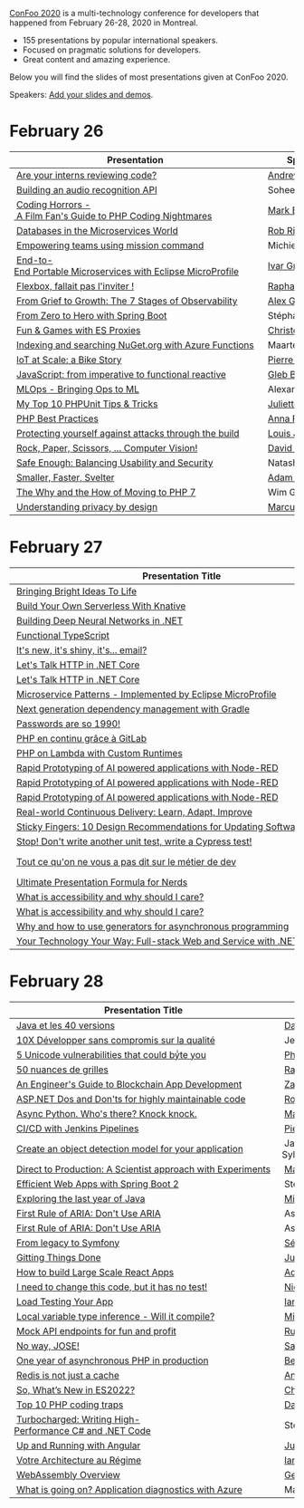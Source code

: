 [ConFoo 2020](https://www.confoo.ca/en/yul2020) is a multi-technology conference for developers that happened from February 26-28, 2020 in Montreal.

- 155 presentations by popular international speakers.
- Focused on pragmatic solutions for developers.
- Great content and amazing experience.

Below you will find the slides of most presentations given at ConFoo 2020.

Speakers: [Add your slides and demos](CONTRIBUTING.md).


# February 26

| Presentation | Speaker Name  | Content |
|--------------|---------------|---------|
| [Are your interns reviewing code?](https://confoo.ca/en/yul2020/session/are-your-interns-reviewing-code) | [Andrew Lavers](https://www.twitter.com/alavers) | [Slides](https://www.slideshare.net/AndrewLavers/are-your-interns-reviewing-code-andrew-lavers-confoo-montreal-2020) |
| [Building an audio recognition API](https://confoo.ca/en/yul2020/session/building-an-audio-recognition-api) | Soheel Chughtai | [Slides](2020-02-26/building_an_audio_recognition_api-soheel_chughtai.pdf) |
| [Coding Horrors - A Film Fan's Guide to PHP Coding Nightmares](https://confoo.ca/en/yul2020/session/coding-horrors-a-film-fan-s-guide-to-php-coding-nightmares) | [Mark Baker](https://twitter.com/Mark_Baker) | [Slides](https://www.slideshare.net/MarkBakerUK/coding-horrors-101930192) / [PDF](2020-02-26/CodingHorror.pdf) |
| [Databases in the Microservices World](https://confoo.ca/en/yul2020/session/databases-in-the-micro-services-world) | [Rob Richardson](https://twitter.com/rob_rich) | [Slides](https://robrich.org/slides/databases-in-the-microservices-world)
| [Empowering teams using mission command](https://confoo.ca/en/yul2020/session/empowering-teams-using-mission-command) | Michiel Rook | [Slides](2020-02-26/empowering_teams_using_mission_command-michiel_rook.pdf) |
| [End-to-End Portable Microservices with Eclipse MicroProfile](https://confoo.ca/en/yul2020/session/end-to-end-portable-microservices) | [Ivar Grimstad](https://twitter.com/ivar_grimstad) | [Slides](2020-02-26/End_to_end_Microservices-Ivar_Grimstad.pdf) / [Code](https://github.com/ivargrimstad/dukes-local-greeting) |
| [Flexbox, fallait pas l'inviter !](https://confoo.ca/fr/yul2020/session/flexbox-fallait-pas-l-inviter) | [Raphaël Goetter](https://www.twitter.com/goetter) | [Slides](https://github.com/confooca/yul2020-slides/blob/master/2020-02-26/flexbox_fallait_pas_l-inviter-raphael_goetter.pdf) |
| [From Grief to Growth: The 7 Stages of Observability](https://confoo.ca/en/yul2020/session/from-grief-to-growth-the-7-stages-of-observability) | [Alex Gervais](https://twitter.com/alex_gervais) | [Slides](2020-02-26/from_grief_to_growth_the_7_stages_of_observability-alex_gervais.pdf) |
| [From Zero to Hero with Spring Boot](https://confoo.ca/en/yul2020/session/from-zero-to-hero-with-spring-boot) | Stéphane Nicoll | [Code](https://github.com/snicoll/spring-boot-intro-conference)
| [Fun & Games with ES Proxies](https://confoo.ca/en/yul2020/session/fun-games-with-es-proxies) | [Christophe Porteneuve](https://www.twitter.com/porteneuve) | [Slides](https://bit.ly/confoo-es-proxies) |
| [Indexing and searching NuGet.org with Azure Functions](https://confoo.ca/en/yul2020/session/indexing-and-searching-nuget-org-with-azure-functions) | Maarten Balliauw | [Slides](2020-02-26/indexing_and_searching_nugetorg_with_azure_functions_and_search-maarten-balliauw.pdf) |
| [IoT at Scale: a Bike Story](https://confoo.ca/en/yul2020/session/iot-at-scale-a-bike-story) | [Pierre-Luc Maheu](https://www.twitter.com/plmaheu) | [Slides](2020-02-26\iot_scale_bike-plmaheu.pdf) |
| [JavaScript: from imperative to functional reactive](https://confoo.ca/en/yul2020/session/javascript-from-imperative-to-functional-reactive) | [Gleb Bahmutov](https://glebbahmutov.com/) | [Slides](https://slides.com/bahmutov/js-from-imperative-to-frp) |
| [MLOps - Bringing Ops to ML](https://confoo.ca/en/yul2020/session/mlops-bringing-the-ops-to-machine-learning) | Alexander Slotte | [Slides](2020-02-26/MLOps%20-%20Bringing%20Ops%20to%20ML.pdf) |
| [My Top 10 PHPUnit Tips & Tricks](https://confoo.ca/en/yul2020/session/my-top-10-phpunit-tips-tricks) | [Juliette Reinders Folmer](https://confoo.ca/en/speaker/juliette-reinders-folmer) | [Slides](https://speakerdeck.com/jrf/my-top-10-phpunit-tips-and-tricks) / [Code](https://github.com/jrfnl/top-10-phpunit-tips-tricks-demo) |
| [PHP Best Practices](https://confoo.ca/en/yul2020/session/php-best-practices) | [Anna Filina](https://www.twitter.com/afilina) | [Slides](https://speakerdeck.com/afilina/php-best-practices) / [PDF](2020-02-26/php_best_practices-anna_filina.pdf) |
| [Protecting yourself against attacks through the build](https://confoo.ca/en/yul2020/session/protecting-yourself-against-attacks-through-the-build) | [Louis Jacomet](https://jacomet.dev/) | [Slides](2020-02-26/protecting_your_organization_against_attacks_via_the_build-louis_jacomet.pdf)
| [Rock, Paper, Scissors, … Computer Vision!](https://confoo.ca/en/yul2020/session/rock-paper-scissors-computer-vision) | [David Delabassee](https://delabassee.com) | [Slides](2020-02-26/ComputerVision_RPS_Delabassee.pdf) |
| [Safe Enough: Balancing Usability and Security](https://confoo.ca/en/yul2020/session/safe-enough-balancing-security-and-usability)| Natasha Eibich |[Slides](2020-02-26/safe_enough_balancing_usability_and_security-natasha_eibich.pdf) |
| [Smaller, Faster, Svelter](https://confoo.ca/en/yul2020/session/smaller-faster-svelter-a-tiny-cost-for-small-enhancements) | [Adam L Barrett](https://www.twitter.com/adamlbarrett) | [Slides](https://slides.com/bigab/smaller-faster-svelter) |
| [The Why and the How of Moving to PHP 7](https://confoo.ca/en/yul2020/session/the-why-and-the-how-of-moving-to-7-x) | Wim Godden | [Slides](2020-02-26/The-why-and-how-of-moving-to-PHP-7_Wim-Godden.pdf) |
| [Understanding privacy by design](https://confoo.ca/en/yul2020/session/introducing-privacy-by-design) | [Marcus Bointon](https://www.twitter.com/SynchroM) | [Slides](https://speakerdeck.com/synchro/understanding-privacy-by-design-confoo-2020) |


# February 27

| Presentation Title | Speaker Name  | Content |
|--------------------|---------------|---------|
| [Bringing Bright Ideas To Life](https://confoo.ca/en/yul2020/session/bringing-bright-ideas-to-life) | Wim Godden | [Slides](2020-02-27/Bringing-bright-ideas-to-life_Wim-Godden.pdf) |
| [Build Your Own Serverless With Knative](https://confoo.ca/en/yul2020/session/build-your-own-serverless-with-knative) | [Alex Gervais](https://twitter.com/alex_gervais) | [Slides](2020-02-27/build_your_own_serverless_with_knative-alex_gervais.pdf) |
| [Building Deep Neural Networks in .NET](https://confoo.ca/en/yul2020/session/building-deep-neural-networks-in-net) | Alexander Slotte | [Slides](2020-02-27/building_deep_neural_networks_in_dotnet-Alexander_Slotte.pdf) |
| [Functional TypeScript](https://confoo.ca/en/yul2020/session/functional-typescript) | [Zac Delventhal](https://twitter.com/delventhalz) | [Slides](https://docs.google.com/presentation/d/1Vu789n9lCW06DProhAud0vdqCJbaS-W1TjTjaMuvnDg) / [Repo](https://github.com/delventhalz/functional-typescript) |
| [It's new, it's shiny, it's... email?](https://confoo.ca/en/yul2020/session/it-s-new-it-s-shiny-it-s-email) | [Marcus Bointon](https://www.twitter.com/SynchroM) | [Slides](https://speakerdeck.com/synchro/its-new-its-shiny-its-dot-dot-dot-email) |
| [Let's Talk HTTP in .NET Core](https://confoo.ca/en/yul2020/session/let-s-talk-http-in-net-core) | Steve Gordon | [Slides](2020-02-27/lets_talk_http_in_dotnetcore-steve-gordon.pdf) / [Resources](https://www.stevejgordon.co.uk/speaking/lets-talk-http-in-dotnet-core) |
| [Let's Talk HTTP in .NET Core](https://confoo.ca/en/yul2020/session/let-s-talk-http-in-net-core) | Steve Gordon | [Slides](2020-02-27/lets_talk_http_in_dotnetcore-steve-gordon.pdf) / [Resources](https://www.stevejgordon.co.uk/speaking/lets-talk-http-in-dotnet-core) |
| [Microservice Patterns - Implemented by Eclipse MicroProfile](https://confoo.ca/en/yul2020/session/microservice-patterns-implemented-by-eclipse-microprofile) | [Ivar Grimstad](https://twitter.com/ivar_grimstad) | [Slides](2020-02-26/MicroservicePatterns_implemented_by_MicroProfile-Ivar_Grimstad.pdf) / [Code](https://github.com/ivargrimstad) |
| [Next generation dependency management with Gradle](https://confoo.ca/en/yul2020/session/next-generation-dependency-management-with-gradle) | [Louis Jacomet](https://jacomet.dev/) | [Slides](https://jacomet.dev/gradle-6-dm-confoo/#/) / [Demo](https://github.com/ljacomet/gradle-6-dm-confoo/tree/master/demos/dm-gradle-6) |
| [Passwords are so 1990!](https://confoo.ca/en/yul2020/session/passwords-are-so-1990) | [Sam Bellen](https://github.com/sambego) | [Slides](https://1990.sambego.tech) |
| [PHP en continu grâce à GitLab](https://confoo.ca/en/yul2020/session/php-en-continu-grace-a-gitlab) | [Sébastien Ballangé](https://twitter.com/sballange) | [Slides](https://bit.ly/confoo-gitlab-php) / [PDF](2020-02-27/php_en_continu_grace_a_gitlab-sebastien_ballange.pdf) |
| [PHP on Lambda with Custom Runtimes](https://confoo.ca/en/yul2020/session/php-on-lambda-with-custom-runtimes) | [Ian Littman](https://twitter.com/iansltx) | [Slides](https://ian.im/lambfoo20) / [PDF](2020-02-27/lambda_on_php_with_custom_runtimes-ian_littman.pdf) / [Code](https://github.com/iansltx/spongebot) |
| [Rapid Prototyping of AI powered applications with Node-RED](https://confoo.ca/en/yul2020/session/rapid-prototyping-of-ai-powered-applications-with-node-red) | Soheel Chughtai | [Slides](2020-02-27/rapid-prototyping-of-ai-powered-applications-with-node-red_soheel_chughtai.pdf) |
| [Rapid Prototyping of AI powered applications with Node-RED](https://confoo.ca/en/yul2020/session/rapid-prototyping-of-ai-powered-applications-with-node-red) | Soheel Chughtai | [Slides](2020-02-27/rapid-prototyping-of-ai-powered-applications-with-node-red_soheel_chughtai.pdf) |
| [Rapid Prototyping of AI powered applications with Node-RED](https://confoo.ca/en/yul2020/session/rapid-prototyping-of-ai-powered-applications-with-node-red) | Soheel Chughtai | [Slides](2020-02-27/rapid-prototyping-of-ai-powered-applications-with-node-red_soheel_chughtai.pdf) |
| [Real-world Continuous Delivery: Learn, Adapt, Improve](https://confoo.ca/en/yul2020/session/real-world-continuous-delivery-learn-adapt-improve) | Michiel Rook | [Slides](2020-02-27/real_world_cd-michiel_rook.pdf) |
| [Sticky Fingers: 10 Design Recommendations for Updating Software Interfaces](https://confoo.ca/en/yul2020/session/sticky-fingers-10-design-principles-for-updating-software)| Natasha Eibich | [Slides](2020-02-26/sticky-fingers-10-design-principles-for-software-interface-updates_natasha-eibich.pdf) |
| [Stop! Don't write another unit test, write a Cypress test!](https://confoo.ca/en/yul2020/session/stop-don-t-write-another-unit-test-write-a-cypress-test) | [Gleb Bahmutov](https://glebbahmutov.com/) | [Slides](https://slides.com/bahmutov/write-a-cypress-test) |
| [Tout ce qu'on ne vous a pas dit sur le métier de dev](https://confoo.ca/en/yul2020/session/tout-ce-qu-on-ne-vous-a-pas-dit-sur-le-metier-de-dev) | [Marc-Antoine Aubé](https://twitter.com/maaube) | [Slides](2020-02-27/tout_ce_qu_on_ne_vous_a_pas_dit_sur_le_metier_de_dev-marc-antoine-aube.pdf) |
| [Ultimate Presentation Formula for Nerds](https://confoo.ca/en/yul2020/session/ultimate-presentation-formula-for-nerds) | [Justin James](https://letyournerdbeheard.com) | [Slides](https://github.com/confooca/yul2020-slides/blob/master/2020-02-27/Ultimate%20Presentation%20Formula%20for%20Nerds%20-%20ConFoo%202020.pdf) |
| [What is accessibility and why should I care?](https://confoo.ca/en/yul2020/session/what-is-accessibility-why-does-it-matter) | Ashleigh Lodge | [Slides](2020-02-27/what_is_accessibility_and_why_does_it_matter-ashleigh-lodge.pdf) |
| [What is accessibility and why should I care?](https://confoo.ca/en/yul2020/session/what-is-accessibility-why-does-it-matter) | Ashleigh Lodge | [Slides](2020-02-27/what_is_accessibility_and_why_does_it_matter-ashleigh-lodge.pdf) |
| [Why and how to use generators for asynchronous programming](https://confoo.ca/fr/yul2020/session/why-and-how-to-use-generators-for-asynchronous-programming) | [Benoit Viguier](https://twitter.com/b_viguier) | [Slides](http://b-viguier.github.io/downloads/talks/ConFoo2020-AsyncGenerators.pdf) |
| [Your Technology Your Way: Full-stack Web and Service with .NET and Node](https://confoo.ca/en/yul2020/session/your-technology-your-way-full-stack-web-with-net-and-node) | [Rob Richardson](https://twitter.com/rob_rich) | [Slides](https://robrich.org/slides/your-technology-your-way/#/) / [Code](https://github.com/robrich/your-technology-your-way) |

# February 28

| Presentation Title | Speaker Name  | Content |
|--------------------|---------------|---------|
| [Java et les 40 versions](https://confoo.ca/en/yul2020/session/java-et-les-40-versions) | [David Delabassee](https://delabassee.com) | [Slides](2020-02-28/Java_40_Versions_Delabassee.pdf) |
| [10X Développer sans compromis sur la qualité](https://confoo.ca/en/yul2020/session/aa-x-developper-sans-compromis-sur-la-qualite) | Jean-Michel Gingras | [Slides](2020-02-28/10X_Developper_sans_compromis_sur_la_qualite-Jean-Michel_Gingras.pdf) |
| [5 Unicode vulnerabilities that could byͥte you](https://confoo.ca/en/yul2020/session/5-unicode-vulnerabilities-that-could-byte-you) | [Philippe Arteau](https://confoo.ca/en/speaker/philippe-arteau) | [Slides](https://gosecure.github.io/presentations/2020_02_28_confoo/unicode_vulnerabilities_that_could_bite_you.pdf) |
| [50 nuances de grilles](https://confoo.ca/fr/yul2020/session/cinquante-nuances-de-grilles) | [Raphaël Goetter](https://www.twitter.com/goetter) | [Slides](https://github.com/confooca/yul2020-slides/blob/master/2020-02-28/50_nuances_de_grilles-raphael_goetter.pdf) |
| [An Engineer's Guide to Blockchain App Development](https://confoo.ca/en/yul2020/session/an-engineer-s-guide-to-blockchain-app-development) | [Zac Delventhal](https://twitter.com/delventhalz) | [Slides](https://docs.google.com/presentation/d/1Wq71_7Nw0W2CcXK_Nq4mruSwtEHLwU3i8XJ3x4ASzAA) / [Repo](https://github.com/delventhalz/pirate-talk) |
| [ASP.NET Dos and Don'ts for highly maintainable code](https://confoo.ca/en/yul2020/session/asp-net-dos-and-don-ts-for-highly-maintainable-code-1) | [Rob Richardson](https://twitter.com/rob_rich) | [Code](https://github.com/robrich/aspnet-dos-and-donts-for-highly-maintainable-code) |
| [Async Python. Who's there? Knock knock.](https://confoo.ca/en/yul2020/session/async-python-who-s-there-knock-knock) | [Marc-Antoine Aubé](https://twitter.com/maaube) | [Slides](2020-02-27/async_python-marc-antoine-aube.pdf) / [Code](https://github.com/marcaube/confoo2020-asyncio) |
| [CI/CD with Jenkins Pipelines](https://confoo.ca/en/yul2020/session/ci-cd-with-jenkins-pipelines) | [Pierre-Luc Maheu](https://www.twitter.com/plmaheu) | [Slides](2020-02-28\ci_cd_jenkins_pipeline-plmaheu.pdf) |
| [Create an object detection model for your application](https://confoo.ca/en/yul2020/session/create-an-object-detection-model-for-your-application) | Jacques-Sylvain Lecointre | [Slides](2020-02-28/create_object_detection_model_for_your_application-js_lecointre.pdf) |
| [Direct to Production: A Scientist approach with Experiments](https://confoo.ca/en/yul2020/session/direct-to-production-a-scientist-approach-with-experiments) | [Mark Baker](https://twitter.com/Mark_Baker) | [Slides](https://www.slideshare.net/MarkBakerUK/deploying-straight-to-production-229326317)/[PDF](2020-02-28/Deploy%20to%20Production%20-%20Scientist%20with%20Experiments.pdf) |
| [Efficient Web Apps with Spring Boot 2](https://confoo.ca/en/yul2020/session/efficient-web-apps-with-spring-boot-2) | Stéphane Nicoll | [Code](https://github.com/snicoll/initializr-stats)
| [Exploring the last year of Java](https://confoo.ca/en/yul2020/session/exploring-the-last-year-of-java) | [Miro Cupak](https://mirocupak.com/) | [Slides](2020-02-28/exploring_the_last_year_of_java-miro_cupak.pdf) / [Code](https://gist.github.com/mcupak/9a5cc7a98d13586f347b9b0190e6fed4) |
| [First Rule of ARIA: Don't Use ARIA](https://confoo.ca/en/yul2020/session/first-rule-of-aria-don-t-use-aria) | Ashleigh Lodge | [Slides](2020-02-28/first_rule_of_aria_dont_use_aria-ashleigh-lodge.pdf) |
| [First Rule of ARIA: Don't Use ARIA](https://confoo.ca/en/yul2020/session/first-rule-of-aria-don-t-use-aria) | Ashleigh Lodge | [Slides](2020-02-28/first_rule_of_aria_dont_use_aria-ashleigh-lodge.pdf) |
| [From legacy to Symfony](https://confoo.ca/en/yul2020/session/from-legacy-to-symfony) | [Sébastien Ballangé](https://twitter.com/sballange) | [Slides](http://bit.ly/confoo-legacy2symfony) / [PDF](2020-02-28/from_legacy_to_symfony-sebastien_ballange.pdf) |
| [Gitting Things Done](https://confoo.ca/en/yul2020/session/gitting-things-done) | [Juliette Reinders Folmer](https://confoo.ca/en/speaker/juliette-reinders-folmer) | [Slides](https://speakerdeck.com/jrf/gitting-things-done) |
| [How to build Large Scale React Apps](https://confoo.ca/en/yul2020/session/how-to-build-large-scale-react-apps) | [Adam L Barrett](https://www.twitter.com/adamlbarrett) | [Slides](https://slides.com/bigab/how-to-build-large-scale-react-apps) |
| [I need to change this code, but it has no test!](https://confoo.ca/en/yul2020/session/i-need-to-change-this-code-but-it-has-no-test) | [Nicolas Carlo](https://twitter.com/nicoespeon) | [Slides, tools & resources](https://understandlegacycode.com/approval-tests) |
| [Load Testing Your App](https://confoo.ca/en/yul2020/session/load-testing-your-app) | [Ian Littman](https://twitter.com/iansltx) | [Slides](https://ian.im/loadfoo20) / [PDF](2020-02-28/load_testing_your_app-ian_littman.pdf) / [Code](https://github.com/iansltx/challengr) |
| [Local variable type inference - Will it compile?](https://confoo.ca/en/yul2020/session/local-variable-type-inference-will-it-compile) | [Miro Cupak](https://mirocupak.com/) | [Slides](2020-02-28/local_variable_type_inference_will_it_compile-miro_cupak.pdf) / [Code](https://gist.github.com/mcupak/4219232a7855f7a6418e4772a191b849) |
| [Mock API endpoints for fun and profit](https://confoo.ca/fr/yul2020/session/mock-api-endpoints-for-fun-and-profit) | [Ruy Adorno](https://twitter.com/ruyadorno) | [Slides](2020-02-28/mock-api-endpoints-for-fun-and-profit-ruyadorno.pdf) |
| [No way, JOSE!](https://confoo.ca/en/yul2020/session/no-way-jose) | [Sam Bellen](https://github.com/sambego) | [Slides](https://jose.sambego.tech) |
| [One year of asynchronous PHP in production](https://confoo.ca/fr/yul2020/session/one-year-of-asynchronous-php-in-production) | [Benoit Viguier](https://twitter.com/b_viguier) | [Slides](http://b-viguier.github.io/downloads/talks/ConFoo2020-AsynchronousPhpInProduction.pdf) |
| [Redis is not just a cache](https://confoo.ca/en/yul2020/session/redis-is-not-just-a-cache) | [Andrew Lavers](https://twitter.com/alavers) | [Slides](https://www.slideshare.net/AndrewLavers/redis-is-not-just-a-cache-andrew-lavers-confoo-montreal-2020) |
| [So, What’s New in ES2022?](https://confoo.ca/en/yul2020/session/so-what-s-new-in-es2-22) | [Christophe Porteneuve](https://www.twitter.com/porteneuve) | [Slides](https://bit.ly/confoo-es2022) |
| [Top 10 PHP coding traps](https://confoo.ca/en/yul2020/session/top-10-php-coding-traps) | [Damien Seguy](https://www.exakat.io) | [Slides](https://www.slideshare.net/dseguy/top-10-php-classic-traps-confoo) |
| [Turbocharged: Writing High-Performance C# and .NET Code](https://confoo.ca/en/yul2020/session/turbocharged-writing-high-performance-c-and-net-code) | Steve Gordon | [Slides](2020-02-28/turbocharged_writing_high_performance_csharp_and_dotnet-steve-gordon.pdf) / [Resources](http://bit.ly/highperfdotnet) |
| [Up and Running with Angular](https://confoo.ca/en/yul2020/session/up-and-running-with-angular) | [Justin James](https://letyournerdbeheard.com) | [Slides](https://github.com/confooca/yul2020-slides/blob/master/2020-02-27/Up%20and%20Running%20With%20Angular%20in%2045%20Minutes%20-%20ConFoo%20Montreal%202020.pdf) |
| [Votre Architecture au Régime](https://conferences.elapsetech.com/architecture-regime/) | [Ian Létourneau](https://www.linkedin.com/in/ian-letourneau/) | [Slides](2020-02-28/votre_architecture_au_regime-ian_letourneau.pdf) |
| [WebAssembly Overview](https://confoo.ca/en/yul2020/session/webassembly-overview) | [Gerard Gallant](https://twitter.com/Gerard_Gallant) | [Slides](2020-02-28/WebAssembly_Overview-Gerard_Gallant.pdf) |
| [What is going on? Application diagnostics with Azure](https://confoo.ca/en/yul2020/session/what-is-going-on-application-diagnostics-with-azure) | Maarten Balliauw | [Slides](2020-02-28/what_is_going_on_application_diagnostics_on_azure-maarten-balliauw.pdf) |
